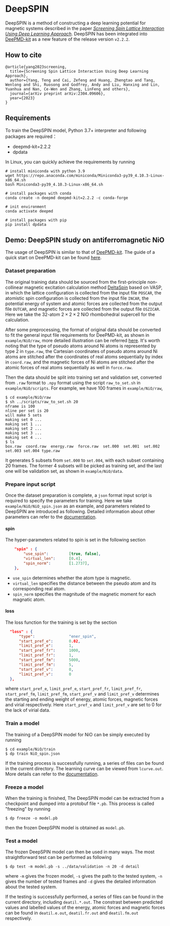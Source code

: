 # DeepSPIN
DeepSPIN is a method of constructing a deep learning potential for magnetic systems described in the paper [*Screening Spin Lattice Interaction Using Deep Learning Approach*](https://doi.org/10.48550/arXiv.2304.09606). DeepSPIN has been integrated into [DeePMD-kit](https://github.com/deepmodeling/deepmd-kit) as a new feature of the release version `v2.2.2`.

## How to cite
```
@article{yang2023screening,
  title={Screening Spin Lattice Interaction Using Deep Learning Approach},
  author={Yang, Teng and Cai, Zefeng and Huang, Zhengtao and Tang, Wenlong and Shi, Ruosong and Godfrey, Andy and Liu, Hanxing and Lin, Yuanhua and Nan, Ce-Wen and Zhang, LinFeng and others},
  journal={arXiv preprint arXiv:2304.09606},
  year={2023}
}
```

## Requirements
To train the DeepSPIN model, Python 3.7+ interpreter and following packages are required：
- deepmd-kit=2.2.2
- dpdata

In Linux, you can quickly achieve the requirements by running
```shell
# install miniconda with python 3.9
wget https://repo.anaconda.com/miniconda/Miniconda3-py39_4.10.3-Linux-x86_64.sh
bash Miniconda3-py39_4.10.3-Linux-x86_64.sh

# install packages with conda 
conda create -n deepmd deepmd-kit=2.2.2 -c conda-forge

# init environment
conda activate deepmd

# install packages with pip
pip install dpdata
```

## Demo: DeepSPIN study on antiferromagnetic NiO
The usage of DeepSPIN is similar to that of [DeePMD-kit](https://github.com/deepmodeling/deepmd-kit). The guide of a quick start on DeePMD-kit can be found [here](https://github.com/deepmodeling/deepmd-kit/blob/master/doc/getting-started/quick_start.ipynb). 

### Dataset preparation
The original training data should be sourced from the first-principle non-collinear magnetic excitation calculation method [DeltaSpin](https://github.com/caizefeng/DeltaSpin) based on VASP, in which the lattice configuration is collected from the input file `POSCAR`, the atomistic spin configuration is collected from the input file `INCAR`, the potential energy of system and atomic forces are collected from the output file `OUTCAR`, and magnetic forces are collected from the output file `OSZICAR`. Here we take the 32-atom $2\times2\times2$ NiO rhombohedral supercell for the calculation. 

After some preprocessing, the format of original data should be converted to fit the general input file requirements for DeePMD-kit, as shown in `example/NiO/raw`, more detailed illustration can be referred [here](https://github.com/deepmodeling/deepmd-kit/blob/master/doc/data/index.md). It's worth noting that the type of pseudo atoms around Ni atoms is represented by type 2 in `type.raw`, the Cartesian coordinates of pseudo atoms around Ni atoms are stitched after the coordinates of real atoms sequentially by index in `coord.raw`, and the magnetic forces of Ni atoms are stitched after the atomic forces of real atoms sequentially as well in `force.raw`. 

Then the data should be split into training set and validation set, converted from `.raw` format to `.npy` format using the script `raw_to_set.sh` in `example/NiO/scripts`. For example, we have 100 frames in `example/NiO/raw`,
```shell
$ cd example/NiO/raw
$ sh ../scripts/raw_to_set.sh 20
nframe is 100
nline per set is 20
will make 5 sets
making set 0 ...
making set 1 ...
making set 2 ...
making set 3 ...
making set 4 ...
$ ls
box.raw  coord.raw  energy.raw  force.raw  set.000  set.001  set.002 set.003 set.004 type.raw
```
It generates 5 subsets from `set.000` to `set.004`, with each subset containing 20 frames. The former 4 subsets will be picked as training set, and the last one will be validation set, as shown in `example/NiO/data`. 

### Prepare input script
Once the dataset preparation is complete, a `json` format input script is required to specify the parameters for training. Here we take `example/NiO/NiO_spin.json` as an example, and parameters related to DeepSPIN are introduced as following. Detailed information about other parameters can refer to the [documentation](https://github.com/deepmodeling/deepmd-kit/tree/master/doc/model).

#### spin
The hyper-parameters related to spin is set in the following section
```json
    "spin" : {
        "use_spin":         [true, false],
        "virtual_len":      [0.4],
        "spin_norm":        [1.2737],
    },
```
* `use_spin` determines whether the atom type is magnetic.
* `virtual_len` specifies the distance between the pseudo atom and its corresponding real atom.
* `spin_norm` specifies the magnitude of the magnetic moment for each magnatic atom.

#### loss
The loss function for the training is set by the section
```json
  "loss" : {
      "type":               "ener_spin",
      "start_pref_e":       0.02,
      "limit_pref_e":       1,
      "start_pref_fr":      1000,
      "limit_pref_fr":      1,
      "start_pref_fm":      5000,
      "limit_pref_fm":      5,
      "start_pref_v":       0,
      "limit_pref_v":       0
  },
```
where `start_pref_e`, `limit_pref_e`, `start_pref_fr`, `limit_pref_fr`, `start_pref_fm`, `limit_pref_fm`, `start_pref_v` and `limit_pref_v` determines the starting and ending weight of energy, atomic forces, magnetic forces and virial respectively. Here `start_pref_v` and `limit_pref_v` are set to 0 for the lack of virial data.

### Train a model
The training of a DeepSPIN model for NiO can be simply executed by running
```
$ cd example/NiO/train
$ dp train NiO_spin.json
```

If the training process is successfully running, a series of files can be found in the current directory. The learning curve can be viewed from `lcurve.out`. More details can refer to the [documentation](https://github.com/deepmodeling/deepmd-kit/blob/master/doc/train/training.md).

### Freeze a model
When the training is finished, The DeepSPIN model can be extracted from a checkpoint and dumped into a protobuf file `*.pb`. This process is called "freezing" by running
```
$ dp freeze -o model.pb
```
then the frozen DeepSPIN model is obtained as `model.pb`.

### Test a model
The frozen DeepSPIN model can then be used in many ways. The most straightforward test can be performed as following
```
$ dp test -m model.pb -s ../data/validation -n 20 -d detail
```
where `-m` gives the frozen model, `-s` gives the path to the tested system, `-n` gives the number of tested frames and `-d` gives the detailed information about the tested system. 

If the testing is successfully performed, a series of files can be found in the current directory, including `deatil.*.out`. The constrast between predicted values and labelled values of the energy, atomic forces and magnetic forces can be found in `deatil.e.out`, `deatil.fr.out` and `deatil.fm.out` respectively.








